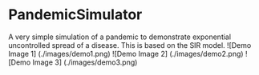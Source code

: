 # PandemicSimulator
A very simple simulation of a pandemic to demonstrate exponential uncontrolled spread of a disease. This is based on the SIR model.
![Demo Image 1]
(./images/demo1.png)
![Demo Image 2]
(./images/demo2.png)
![Demo Image 3]
(./images/demo3.png)
